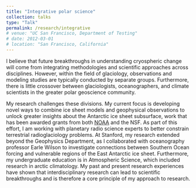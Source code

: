 ```yaml
---
title: "Integrative polar science"
collection: talks
type: "Talk"
permalink: /research/integrative
# venue: "UC San Francisco, Department of Testing"
# date: 2012-03-01
# location: "San Francisco, California"
---
```


I believe that future breakthroughs in understanding cryospheric change will come from integrating methodologies and scientific approaches across disciplines. However, within the field of glaciology, observations and modeling studies are typically conducted by separate groups. Furthermore, there is little crossover between glaciologists, oceanographers, and climate scientists in the greater polar geoscience community.

My research challenges these divisions. My current focus is developing novel ways to combine ice sheet models and geophysical observations to unlock greater insights about the Antarctic ice sheet subsurface, work that has been awarded grants from both [NOAA](https://cpaess.ucar.edu/cgc/class-34) and the NSF. As part of this effort, I am working with planetary radio science experts to better constrain terrestrial radioglaciology problems. At Stanford, my research extended beyond the Geophysics Department, as I collaborated with oceanography professor Earle Wilson to investigate connections between Southern Ocean forcing and vulnerable regions of the East Antarctic ice sheet. Furthermore, my undergraduate education is in Atmospheric Science, which included research in arctic climatology. My past and present research experiences have shown that interdisciplinary research can lead to scientific breakthroughs and is therefore a core principle of my approach to research.

